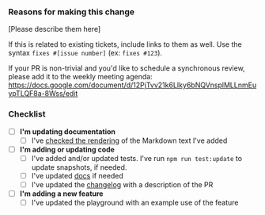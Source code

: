 ### Reasons for making this change

[Please describe them here]

If this is related to existing tickets, include links to them as well. Use the syntax `fixes #[issue number]` (ex: `fixes #123`).

If your PR is non-trivial and you'd like to schedule a synchronous review, please add it to the weekly meeting agenda: https://docs.google.com/document/d/12PjTvv21k6LIky6bNQVnsplMLLnmEuypTLQF8a-8Wss/edit

### Checklist

* [ ] **I'm updating documentation**
  - [ ] I've [checked the rendering](https://react-jsonschema-form.readthedocs.io/en/latest/#contributing) of the Markdown text I've added
* [ ] **I'm adding or updating code**
  - [ ] I've added and/or updated tests. I've run `npm run test:update` to update snapshots, if needed.
  - [ ] I've updated [docs](https://react-jsonschema-form.readthedocs.io/) if needed
  - [ ] I've updated the [changelog](https://github.com/rjsf-team/react-jsonschema-form/blob/master/CHANGELOG.md) with a description of the PR
* [ ] **I'm adding a new feature**
  - [ ] I've updated the playground with an example use of the feature
